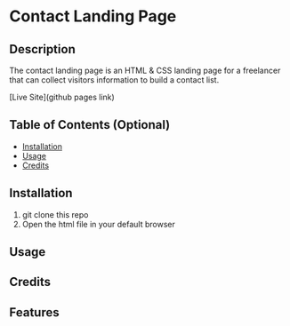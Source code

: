 # Contact Landing Page
## Description

The contact landing page is an HTML & CSS landing page for a freelancer that can collect visitors information to build a contact list.

[Live Site](github pages link)

## Table of Contents (Optional)
- [Installation](#installation)
- [Usage](#usage)
- [Credits](#credits)
## Installation

1. git clone this repo
2. Open the html file in your default browser

## Usage

## Credits

## Features

